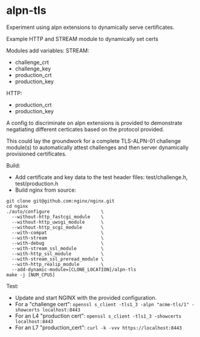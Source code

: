 # alpn-tls
Experiment using alpn extensions to dynamically serve certificates.

Example HTTP and STREAM module to dynamically set certs
    
Modules add variables:
STREAM:
- challenge_crt
- challenge_key
- production_crt
- production_key
    
HTTP:
- production_crt
- production_key
    
A config to discriminate on alpn extensions is provided to demonstrate negatiating different certicates based on the protocol provided.
    
This could lay the groundwork for a complete TLS-ALPN-01 challenge module(s) to automatically attest challenges and then server dynamically provisioned certificates.

Build:
- Add certificate and key data to the test header files: test/challenge.h, test/production.h
- Build nginx from source:
```
git clone git@github.com:nginx/nginx.git
cd nginx
./auto/configure                   \
  --without-http_fastcgi_module    \
  --without-http_uwsgi_module      \
  --without-http_scgi_module       \
  --with-compat                    \
  --with-stream                    \
  --with-debug                     \
  --with-stream_ssl_module         \
  --with-http_ssl_module           \
  --with-stream_ssl_preread_module \
  --with-http_realip_module        \
  --add-dynamic-module=[CLONE_LOCATION]/alpn-tls
make -j [NUM_CPUS]
```

Test:
- Update and start NGINX with the provided configuration.
- For a "challenge cert":
`openssl s_client -tls1_3 -alpn "acme-tls/1" -showcerts localhost:8443`
- For an L4 "production cert":
`openssl s_client -tls1_3 -showcerts localhost:8443`
- For an L7 "production_cert":
`curl -k -vvv https://localhost:8443`
